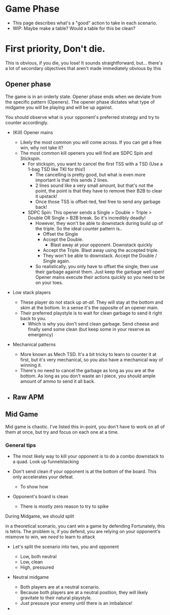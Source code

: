 # Game Phase
- This page describes what's a "good" action to take in each scenario. 
- WIP: Maybe make a table? Would a table for this be clean?

# First priority, Don't die.
This is obvious, if you die, you lose! It sounds straightforward, but... there's a lot of secondary objectives that aren't made immediately obvious by this

##  Opener phase
The game is in an orderly state. Opener phase ends when we deviate from the specific pattern (Openers). The opener phase dictates what type of midgame you will be playing and will be up against.

You should observe what is your opponent's preferred strategy and try to counter accordingly.

- (Kill) Opener mains
    - Likely the most common you will come across. If you can get a free win, why not take it?
    - The most common kill openers you will find are SDPC Spin and Stickspin.
        - For stickspin, you want to cancel the first TSS with a TSD (Use a 1-bag TSD like TKI for this!)
            - The cancelling is pretty good, but what is even more important is that this sends 2 lines. 
            - 2 lines sound like a very small amount, but that's not the point, the point is that they have to remove their B2B to clear it upstack!
            - Once those TSS is offset-ted, feel free to send any garbage back!
        - SDPC Spin: This opener sends a Single > Double > Triple > Double OR Single > B2B break. So it's incredibly deadly!
            - However, they won't be able to downstack during build up of the triple. So the ideal counter pattern is..
                - Offset the Single
                - Accept the Double.
                    - Blast away at your opponent. Downstack quickly
                - Accept the Triple. Blast away using the accepted triple.
                - They won't be able to downstack. Accept the Double / Single again.
            - So realistically, you only have to offset the single, then use their garbage against them. Just keep the garbage well open! Opener mains execute their actions quickly so you need to be on your toes.

- Low stack players
    - These player do not stack up *at-all*. They will stay at the bottom and skim at the bottom. In a sense it's the opposite of an opener main.
    - Their preferred playstyle is to wait for clean garbage to send it right back to you.
        - Which is why you don't send clean garbage. Send cheese and finally send some clean (but keep some in your reserve as emergency)

- Mechanical patterns
    - More known as Mech TSD. It's a bit tricky to learn to counter it at first, but it's very mechanical, so you also have a mechanical way of winning it.
    - There's no need to cancel the garbage as long as you are at the bottom. As long as you don't waste an I piece, you should ample amount of ammo to send it all back.

- Raw APM
    - 

## Mid Game
Mid game is chaotic. I've listed this in-point, you don't have to work on all of them at once, but try and focus on each one at a time.

### General tips


- The most likely way to kill your opponent is to do a combo downstack to a quad. Look up funnelstacking
- Don't send clean if your opponent is at the bottom of the board. This only accelerates your defeat.
    - To show how



- Opponent's board is clean
    - There is mostly zero reason to try to spike 

During Midgame, we should split 

in a theoretical scenario, you cant win a game by defending
Fortunately, this is tetris. The problem is, if you defend, you are relying on your opponent's mismove to win, we *need* to learn to attack

- Let's split the scenario into two, you and opponent
    - Low, both neutral
    - Low, clean
    - High, pressured

- Neutral midgame
    - Both players are at a neutral scenario.
    - Because both players are at a neutral position, they will likely gravitate to their natural playstyle.
    - Just pressure your enemy until there is an imbalance!

- 